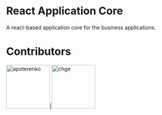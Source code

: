 # React Application Core

A react-based application core for the business applications.

# Contributors

[<img alt="apoterenko" src="https://avatars0.githubusercontent.com/u/12325691?v=4&s=460" width="117">](https://github.com/apoterenko)|[<img alt="chge" src="https://avatars3.githubusercontent.com/u/400840?v=4&s=460" width="117">](https://github.com/chge)